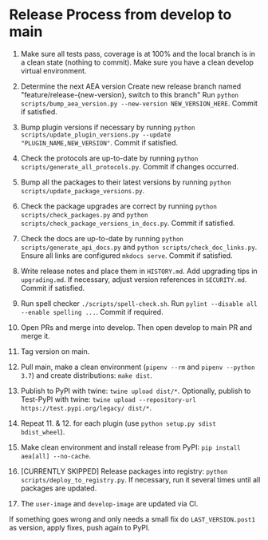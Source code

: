 
# Release Process from develop to main

1. Make sure all tests pass, coverage is at 100% and the local branch is in a clean state (nothing to commit). Make sure you have a clean develop virtual environment. 
   
2. Determine the next AEA version 
   Create new release branch named "feature/release-{new-version}, switch to this branch"
   Run `python scripts/bump_aea_version.py --new-version NEW_VERSION_HERE`. Commit if satisfied.

3. Bump plugin versions if necessary by running `python scripts/update_plugin_versions.py --update "PLUGIN_NAME,NEW_VERSION"`. Commit if satisfied.

4. Check the protocols are up-to-date by running `python scripts/generate_all_protocols.py`. Commit if changes occurred.

5. Bump all the packages to their latest versions by running `python scripts/update_package_versions.py`.

6. Check the package upgrades are correct by running `python scripts/check_packages.py` and `python scripts/check_package_versions_in_docs.py`. Commit if satisfied.

7. Check the docs are up-to-date by running `python scripts/generate_api_docs.py` and `python scripts/check_doc_links.py`. Ensure all links are configured `mkdocs serve`. Commit if satisfied.

8. Write release notes and place them in `HISTORY.md`. Add upgrading tips in `upgrading.md`. If necessary, adjust version references in `SECURITY.md`. Commit if satisfied.

9. Run spell checker `./scripts/spell-check.sh`. Run `pylint --disable all --enable spelling ...`. Commit if required.

10. Open PRs and merge into develop. Then open develop to main PR and merge it.

11. Tag version on main.

12. Pull main, make a clean environment (`pipenv --rm` and `pipenv --python 3.7`) and create distributions: `make dist`.

13. Publish to PyPI with twine: `twine upload dist/*`. Optionally, publish to Test-PyPI with twine:
`twine upload --repository-url https://test.pypi.org/legacy/ dist/*`.

14. Repeat 11. & 12. for each plugin (use `python setup.py sdist bdist_wheel`).

15. Make clean environment and install release from PyPI: `pip install aea[all] --no-cache`.

16. [CURRENTLY SKIPPED] Release packages into registry: `python scripts/deploy_to_registry.py`. If necessary, run it several times until all packages are updated.

17. The `user-image` and `develop-image` are updated via CI.

If something goes wrong and only needs a small fix do `LAST_VERSION.post1` as version, apply fixes, push again to PyPI.